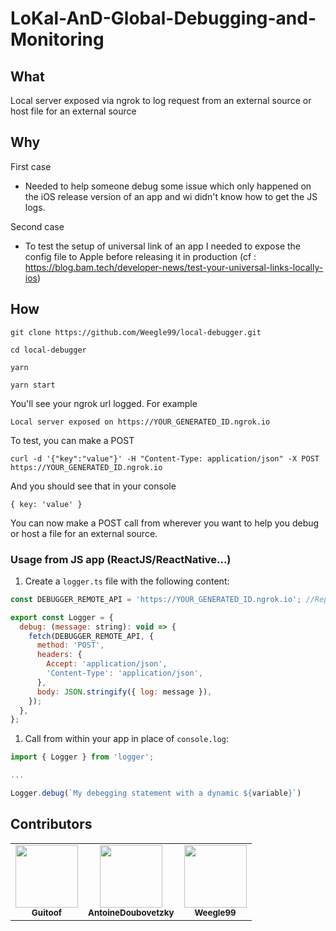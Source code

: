 # LoKal-AnD-Global-Debugging-and-Monitoring

## What

Local server exposed via ngrok to log request from an external source or host file for an external source

## Why

First case

- Needed to help someone debug some issue which only happened on the iOS release version of an app and wi didn't know how to get the JS logs.

Second case

- To test the setup of universal link of an app I needed to expose the config file to Apple before releasing it in production (cf : https://blog.bam.tech/developer-news/test-your-universal-links-locally-ios)

## How

```
git clone https://github.com/Weegle99/local-debugger.git

cd local-debugger

yarn

yarn start
```

You'll see your ngrok url logged.
For example

```
Local server exposed on https://YOUR_GENERATED_ID.ngrok.io
```

To test, you can make a POST

```
curl -d '{"key":"value"}' -H "Content-Type: application/json" -X POST https://YOUR_GENERATED_ID.ngrok.io
```

And you should see that in your console

```
{ key: 'value' }
```

You can now make a POST call from wherever you want to help you debug or host a file for an external source.

### Usage from JS app (ReactJS/ReactNative...)

1. Create a `logger.ts` file with the following content:

```javascript
const DEBUGGER_REMOTE_API = 'https://YOUR_GENERATED_ID.ngrok.io'; //Replace with your ngrok endpoint

export const Logger = {
  debug: (message: string): void => {
    fetch(DEBUGGER_REMOTE_API, {
      method: 'POST',
      headers: {
        Accept: 'application/json',
        'Content-Type': 'application/json',
      },
      body: JSON.stringify({ log: message }),
    });
  },
};
```

1. Call from within your app in place of `console.log`:

```javascript
import { Logger } from 'logger';

...

Logger.debug(`My debegging statement with a dynamic ${variable}`)
```

## Contributors

<table>
  <tr>
    <td align="center"><a href="https://github.com/Guitoof"><img src="https://avatars2.githubusercontent.com/u/4828287?s=460&u=4600116b0596f1fa1a068646b90ea7f8a86d1bf8&v=4" width="100px;" alt=""/><br /><sub><b>Guitoof</b></sub></a><br /></td>
    <td align="center"><a href="https://github.com/AntoineDoubovetzky"><img src="https://avatars3.githubusercontent.com/u/17070498?s=460&u=7c69a65a0a88696ee02d541c133ff76bc1dab5d3&v=4" width="100px;" alt=""/><br /><sub><b>AntoineDoubovetzky</b></sub></a><br /></td>
    <td align="center"><a href="https://github.com/Weegle99"><img src="https://avatars1.githubusercontent.com/u/20414450?s=460&u=bd8e3cc67a2f6c391c5f1e186f40df1e980c29e6&v=4" width="100px;" alt=""/><br /><sub><b>Weegle99</b></sub></a><br /></td>
  </tr>
</table>
